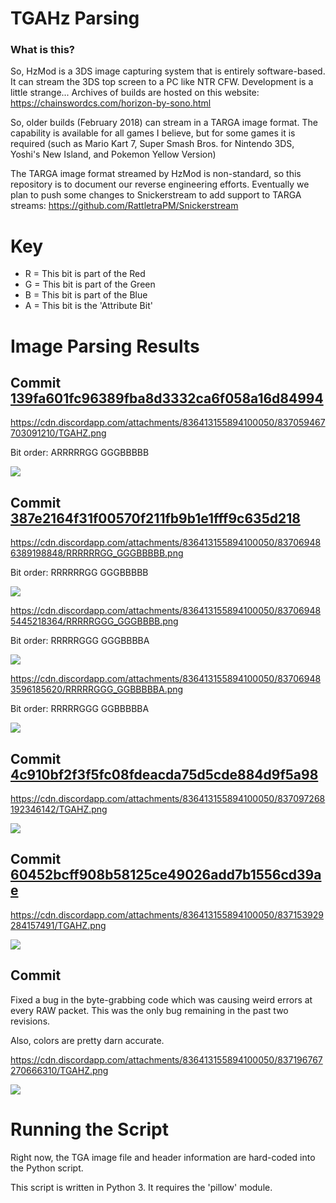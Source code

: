 # TGAHz Parsing

### What is this?

So, HzMod is a 3DS image capturing system that is entirely software-based. It can stream the 3DS top screen to a PC like NTR CFW. Development is a little strange... Archives of builds are hosted on this website: https://chainswordcs.com/horizon-by-sono.html

So, older builds (February 2018) can stream in a TARGA image format. The capability is available for all games I believe, but for some games it is required (such as Mario Kart 7, Super Smash Bros. for Nintendo 3DS, Yoshi's New Island, and Pokemon Yellow Version)

The TARGA image format streamed by HzMod is non-standard, so this repository is to document our reverse engineering efforts. Eventually we plan to push some changes to Snickerstream to add support to TARGA streams: https://github.com/RattletraPM/Snickerstream

# Key

* R = This bit is part of the Red
* G = This bit is part of the Green
* B = This bit is part of the Blue
* A = This bit is the 'Attribute Bit'

# Image Parsing Results

## Commit [139fa601fc96389fba8d3332ca6f058a16d84994](https://github.com/Eiim/TGAHz-Parsing/commit/139fa601fc96389fba8d3332ca6f058a16d84994)

https://cdn.discordapp.com/attachments/836413155894100050/837059467703091210/TGAHZ.png

Bit order: ARRRRRGG GGGBBBBB

![](https://cdn.discordapp.com/attachments/836413155894100050/837059467703091210/TGAHZ.png)

## Commit [387e2164f31f00570f211fb9b1e1fff9c635d218](https://github.com/Eiim/TGAHz-Parsing/commit/387e2164f31f00570f211fb9b1e1fff9c635d218)

https://cdn.discordapp.com/attachments/836413155894100050/837069486389198848/RRRRRRGG_GGGBBBBB.png

Bit order: RRRRRRGG GGGBBBBB

![](https://cdn.discordapp.com/attachments/836413155894100050/837069486389198848/RRRRRRGG_GGGBBBBB.png)

https://cdn.discordapp.com/attachments/836413155894100050/837069485445218364/RRRRRGGG_GGGBBBB.png

Bit order: RRRRRGGG GGGBBBBA

![](https://cdn.discordapp.com/attachments/836413155894100050/837069485445218364/RRRRRGGG_GGGBBBB.png)

https://cdn.discordapp.com/attachments/836413155894100050/837069483596185620/RRRRRGGG_GGBBBBBA.png

Bit order: RRRRRGGG GGBBBBBA

![](https://cdn.discordapp.com/attachments/836413155894100050/837069483596185620/RRRRRGGG_GGBBBBBA.png)

## Commit [4c910bf2f3f5fc08fdeacda75d5cde884d9f5a98](https://github.com/Eiim/TGAHz-Parsing/commit/4c910bf2f3f5fc08fdeacda75d5cde884d9f5a98)

https://cdn.discordapp.com/attachments/836413155894100050/837097268192346142/TGAHZ.png

![](https://cdn.discordapp.com/attachments/836413155894100050/837097268192346142/TGAHZ.png)

## Commit [60452bcff908b58125ce49026add7b1556cd39ae](https://github.com/Eiim/TGAHz-Parsing/commit/60452bcff908b58125ce49026add7b1556cd39ae)

https://cdn.discordapp.com/attachments/836413155894100050/837153929284157491/TGAHZ.png

![](https://cdn.discordapp.com/attachments/836413155894100050/837153929284157491/TGAHZ.png)

## Commit []()

Fixed a bug in the byte-grabbing code which was causing weird errors at every RAW packet. This was the only bug remaining in the past two revisions.

Also, colors are pretty darn accurate.

https://cdn.discordapp.com/attachments/836413155894100050/837196767270666310/TGAHZ.png

![](https://cdn.discordapp.com/attachments/836413155894100050/837196767270666310/TGAHZ.png)

# Running the Script

Right now, the TGA image file and header information are hard-coded into the Python script.

This script is written in Python 3. It requires the 'pillow' module.
